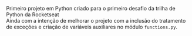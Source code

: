 Primeiro projeto em Python criado para o primeiro desafio da trilha de Python da Rocketseat
<br>Ainda com a intenção de melhorar o projeto com a inclusão do tratamento de exceções e criação de variáveis auxiliares no módulo `functions.py`.
